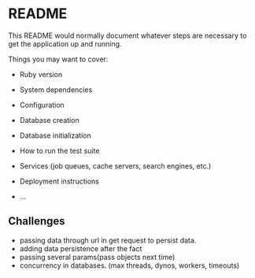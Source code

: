 # README

This README would normally document whatever steps are necessary to get the
application up and running.

Things you may want to cover:

* Ruby version

* System dependencies

* Configuration

* Database creation

* Database initialization

* How to run the test suite

* Services (job queues, cache servers, search engines, etc.)

* Deployment instructions

* ...


## Challenges

- passing data through url in get request to persist data.
- adding data persistence after the fact
- passing several params(pass objects next time)
- concurrency in databases. (max threads, dynos, workers, timeouts)